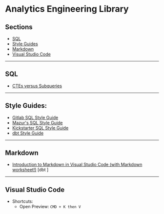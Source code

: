 # Analytics Engineering Library

## Sections

- [SQL](#sql)
- [Style Guides](#style-guides)
- [Markdown](#markdown)
- [Visual Studio Code](#visual-studio-code)

---

## SQL

- [CTEs versus Subqueries](https://www.alisa-in.tech/post/2019-10-02-ctes/)

---

## Style Guides:
- [Gitlab SQL Style Guide](https://about.gitlab.com/handbook/business-technology/data-team/platform/sql-style-guide/)
- [Mazur's SQL Style Guide](https://github.com/mattm/sql-style-guide)
- [Kickstarter SQL Style Guide](https://gist.github.com/fredbenenson/7bb92718e19138c20591)
- [dbt Style Guide](https://github.com/dbt-labs/corp/blob/main/dbt_style_guide.md)


---

## Markdown
- [Introduction to Markdown in Visual Studio Code (with Markdown worksheet!)](https://www.youtube.com/watch?v=pTCROLZLhDM)
[dbt ]

---

## Visual Studio Code
- Shortcuts:
    - Open Preview: `CMD + K then V`